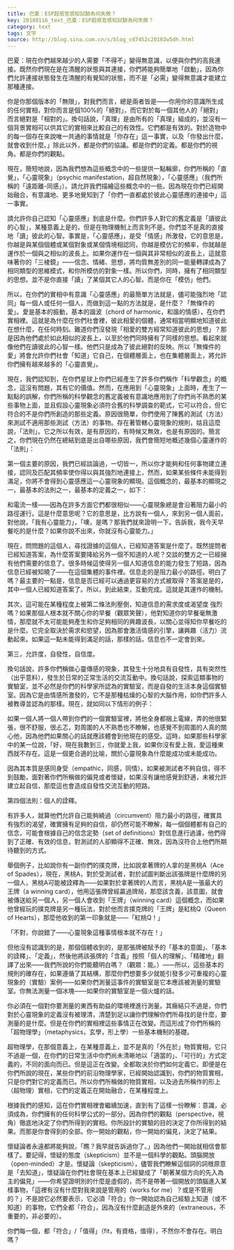 ```yaml
---
title: 巴夏：ESP超感官感知試驗為何失敗？
key: 20180116_text_巴夏：ESP超感官感知試驗為何失敗？
category: text
tags: 文字
source: http://blog.sina.com.cn/s/blog_cd7452c20102w5dh.html
---
```


巴夏：現在你們越來越少的人需要「不得不」變得無意識，以便與你們的高我連接。既然你們現在是在清醒的狀態與其連接，你們將能夠簡單地「啟動」，因為你們允許連接狀態發生在清醒的有覺知的狀態，而不是「必需」變得無意識才能建立那種連接。

你是你那個版本的「無限」，對我們而言，總是兩者皆是——你用你的意識所生成的任何實相，對你而言是個100%的「絕對」，而它對於每一個其他人的「絕對」而言絕對是「相對的」。換句話說，「真理」是由所有的「真理」組成的，並沒有一個背景實相可以供其它的實相來比較自己的有效性。它們都是有效的。對於造物中的每一個存在來說唯一共通的事情就是「你存在」這一事實，以及「你發出什麼，就會收到什麼。」除此以外，都是你們的協議。都是你們的定義。都是你們的視角。都是你們的觀點。

現在，簡短地說，因為我們想為這些概念中的一些提供一點輪廓，你們所稱的「直覺」，「心靈現象」（psychic manifestation，超自然現象），「心靈感應」（我們所稱的「遠距離-同感」）。請允許我們描繪這些概念中的一些。因為現在你們已經開始融合，有意識地、更多地覺知到了「你們一直都處於彼此心靈感應的連接中」這一事實。

請允許你自己認知「心靈感應」到底是什麼。你們許多人對它的舊定義是「讀彼此的心智」，某種意義上是的，但是在物理機制上而言則不是。你們並不是真的直接地「讀」彼此的心智。事實是，「心靈感應」，是受「情感」所激發，它的意思是，你越是與某個個體或某個對象或某個情境相認同，你越是模仿它的頻率，你就越是運作於一個與之相似的波長上。如果你運作在一個與其非常相似的波長上，這就意味著你的「三棱鏡」——信念、情緒、思想，將均質無差別的同一能量轉譯成為了相同類型的思維模式，和你所模仿的對象一樣。所以你們，同時，擁有了相同類型的思想。並不是你直接「讀」了某個其它人的心智。而是你在「模仿」他們。

所以，在你們的實相中有意識「心靈感應」的最簡單方法就是，儘可能強烈地「認同」每一個人或任何一個人，而做到這一點的方法就是，是什麼？「無條件的愛」。愛是基本的振動，基本的諧波（chord of harmonic，和諧的情感），在你們實相裡。這就是為什麼在你們社會裡，彼此相愛的個體，通常相當明顯地知道彼此在想什麼，在任何時刻。難道你們沒發現「相愛的雙方經常知道彼此的思想」？那是因為他們處於如此相似的波長上，以至於他們同時擁有了同樣的思想。看起來就像他們在讀彼此的心智一樣。他們只是成為了彼此絕對的反映。所以「無條件的愛」將會允許你們社會「知道」它自己，在個體層面上，也在集體層面上，將允許你們擁有越來越多的「心靈直覺」。

現在，我們認知到，在你們星球上你們已經產生了許多你們稱作「科學觀念」的概念，這沒有問題，其有它的價值。然而，在應用到「心靈現象」上面時，產生了一點點的誤解，你們所稱的科學觀念的舊定義被有意識地應用到了你們尚不熟悉的某些事物上面，並且假設心靈現象必須符合舊的科學調查的範式，它可以符合，但它符合的不是你們所創造的那些定義。原因很簡單，你們使用了陳舊的測試（方法）來測試不適用那些測試（方法）的事物。存在著管轄心靈現象的規則，姑且這麼說，「法則」。它之所以有效，是有原因的，有時候又無效，也是有原因的。簡言之，你們現在仍然在總結到底是出自哪些原因，我們會簡短地概述幾個心靈運作的「法則」：

第一個主要的原因，我們已經談論過，一切皆一，所以你才能夠和任何事物建立連接，認同及匹配其頻率使你得以與其強烈地連接上，然而，如果某些條件未能得到滿足，你將不會得到心靈感應這一心靈現象的顯現。這個概念的，最基本的顯現之一，最基本的法則之一，最基本的定義之一，如下：

和電流一樣——因為在許多方面它們都很相似——心靈現象總是會沿著阻力最小的路徑運行。這是什麼意思呢？它的意思是，比方說有一個人，來到另一個人面前，對他說，「我有心靈能力」，「噢，是嗎？那我們就來證明一下。告訴我，我今天早餐吃的是什麼？如果你說不出來，你就沒有心靈能力。」

現在，問問題的這個人，尋找證據的這個人，已經知道答案是什麼了。既然提問者已經知道答案，為什麼答案要降給另外一個不知道的人呢？交談的雙方之一已經擁有他們需要的信息了。很多時候這使得另一個人知道信息的能力發生了短路，因為信息已經被知曉了——在這個集體的事件裡。信息走的是阻力最小的路徑。明白了嗎？最主要的一點是，信息是否已經可以通過更容易的方式被取得？答案是是的，其中一個人已經知道答案了。所以，到此結束，互動完成。這就是其運作的機制。

其次，這可能在某種程度上被第二條法則壓倒，知道信息的需求度或渴望度 強烈嗎？如果那個人根本就不關心你的早餐（觀眾笑聲），他對知道你的早餐毫無激情，那麼就不太可能能夠產生和你足夠相同的興趣波長，以關心並得知你早餐吃的是什麼。它完全取決於需求和慾望，因為那會激活情感的引擎，讓興趣（活力）流動起來。如果這一點未能得到滿足的話，那樣的話，信息也不一定會到來。

第三，允許度，自發性，自信度。

換句話說，許多你們稱做心靈傳感的現象，其發生十分地具有自發性，具有突然性（出乎意料），發生於日常的正常生活的交流互動中。換句話說，探索這類事物的實驗室，並不必然是你們的科學家所認為的實驗室，而是自發的生活本身這個實驗室。因為它是由情感所激發的，它不是那種枯燥的心智的大腦作用，如你們許多人被教導並認為的那樣。現在，就如同以下情形的例子：

如果一個人將一個人帶到你們的一個實驗室裡，將他全身都捆上電線，弄的他很緊張，很不舒服，很忐忑，對周圍的人不熟悉也不瞭解，也感覺不到周圍的人真的關心他，因為他們如果關心的話就應該體會到他現在的感受。這時，如果那些科學家中的某一位說，「好，現在我數到三，你就愛上我，如果你沒有愛上我，愛這種東西就不存在。這是一個更合適的比喻，關於心靈現象為什麼能成功或未能成功。

因為其本質是感同身受（empathic，同感，同情）。如果被測試者不夠自信，得不到鼓勵，面對著你們所稱做的偏見或者懷疑，如果沒有讓他感覺到舒適，未被允許建立起自信，那麼這也會造成自發性交流互動的短路。

第四個法則：個人的詮釋。

有許多人，就算他們允許自己能夠繞過（circumvent）阻力最小的路徑，確實具有強烈的渴望，確實擁有足夠的自信，卻仍然可能不瞭解，每一個個體都有自己的信念，可能會根據自己的信念定勢（set of definitions）對信息進行過濾，他們得到了正確、有效的信息，對測試的人卻顯得不正確、無效，因為沒符合上他們所期待聽到的方式。

舉個例子，比如說你有一副你們的撲克牌，比如說拿著牌的人拿的是黑桃A（Ace of Spades），現在，黑桃A，對於受測試者，對於試圖判斷出該張牌是什麼牌的另一個人，黑桃A可能被詮釋為——如果對於拿著牌的人而言，黑桃A是一張最大的王牌（a winning card），他用這張牌曾經贏過牌局，那麼該含義，該意圖，就會被傳送給另一個人，另一個人會收到「王牌」（winning card）這個概念，而如果他曾經玩的撲克牌是另一種玩法，對於他而言撲克牌的「王牌」是紅桃Q（Queen of Hearts），那麼他收到的第一印象就是——「紅桃Q！」

「不對，你說錯了——心靈現象這種事情根本就不存在！」

但他沒有認識到的是，那個個體收到的，是那張牌被賦予的「基本的意圖」、「基本的詮釋」、「定義」，然後他將該張牌的「含義」按照「個人的理解」、「精確地」翻譯了出來——我們所說的你們能聽明白嗎？（觀眾：能。）——所以，這些基本的規則的確存在，如果遵循了其結構，那麼你們想要多少就能引發多少可重複的心靈現象的（實驗）案例——如果你們測量這事件的實驗室是它本應該被測量的實驗室。你無法測量一個冰塊——如果你的實驗室是一個火爐的話。

你必須在一個對你要測量的東西有助益的環境裡進行測量。其癥結只不過是，你們對於心靈現象的定義沒有被理清，清楚到足以讓你們理解你們所尋找的是什麼，要測量的是什麼。但是在你們的實相裡這些事情正在改變。而這形成了你們所稱的「超物理學」（metaphysics，玄學，形上學）一些基本機制的基礎。

超物理學，在那個意義上，在某種意義上，並不是真的「外在於」物質實相，它只不過是一個，在你們的日常生活中你們尚未清晰地以「適當的」、「可行的」方式定義的，不同的面向而已。但是這正在改變。全都取決於你們如何定義它。即便是在你們所說的現在，某些你們的前沿物理學家，已經開始認識到，你們的物質實相，只是你們對它的定義而已。所以你們所稱做的物質實相，以及過去所稱作的形上（超物理）實相，它們的定義正在開始融合，在某種程度上。

根據我們的感知，這在你們實相裡會繼續加速，直到有了這樣一份瞭解：意識，必須成為，你們擁有的任何科學公式的一部分。因為你們的觀點（perspective，視角）徹底地決定了你們所得到的實相。你所設計的實驗的目的決定了你所得到的結果。而那是你會得到的全部。你一開始的觀點，你一開始的偏見，決定了結果。

懷疑論者永遠都將能夠說，「瞧？我早就告訴過你了。」因為他們一開始就相信會那樣了。要記得，懷疑的態度（skepticism）並不是一個科學的觀點。頭腦開放（open-minded）才是。懷疑論（skepticism），儘管我們瞭解這個詞的詞根原意是「去知道」，懷疑論在你們社會現在基本上已經變成了「朝著某個方向的先入為主的偏見」——你希望證明別的什麼是虛假的，而不是帶著一個開放的頭腦進入某樣事物，「這裡有沒有什麼對我來說是管用的（works for me）？或是不管用的？」不是說它必然要表示，它必須「符合」你一開始認為自己經驗上知道（或不知道）的事物，它們全都「符合」，因為沒有什麼創造是外來的（extraneous，不重要的，非必要的）。

你們每一個，都「符合」/「值得」（fit，有資格，值得），不然你不會存在。明白嗎？

